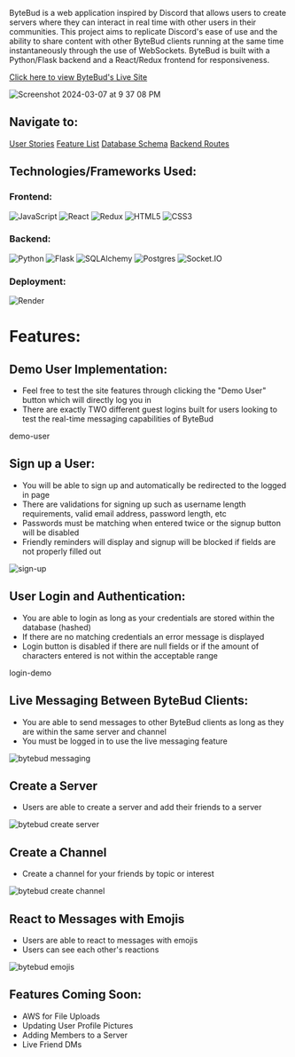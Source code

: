 ByteBud is a web application inspired by Discord that allows users to create servers where they can interact in real time with other users in their communities. This project aims to replicate Discord's ease of use and the ability to share content with other ByteBud clients running at the same time instantaneously through the use of WebSockets. ByteBud is built with a Python/Flask backend and a React/Redux frontend for responsiveness.

[Click here to view ByteBud's Live Site](https://bytebud.onrender.com/)

![Screenshot 2024-03-07 at 9 37 08 PM](https://github.com/raymondlang/bytebud/assets/16345938/0bf36d9c-2c39-4ed2-86b4-697765874f91)


## Navigate to:
[User Stories](https://github.com/raymondlang/bytebud/wiki/User-Stories)
[Feature List](https://github.com/raymondlang/bytebud/wiki/ByteBud-Features-List)
[Database Schema](https://github.com/raymondlang/bytebud/wiki/ByteBud-Database-Schema)
[Backend Routes](https://github.com/raymondlang/bytebud/wiki/Backend-Routes)

## Technologies/Frameworks Used:

### Frontend:
![JavaScript](https://img.shields.io/badge/Javascript-F7DF1E?style=for-the-badge&logo=javascript&logoColor=black)
![React](https://img.shields.io/badge/react-676E77?style=for-the-badge&logo=react&logoColor=#61DAFB)
![Redux](https://img.shields.io/badge/Redux-764ABC?style=for-the-badge&logo=redux&logoColor=white)
![HTML5](https://img.shields.io/badge/HTML5-E34F26?style=for-the-badge&logo=html5&logoColor=white)
![CSS3](https://img.shields.io/badge/CSS3-1572B6?style=for-the-badge&logo=css3&logoColor=white)

### Backend:
![Python](https://img.shields.io/badge/Python-4081B3?style=for-the-badge&logo=python&logoColor=ffe66a)
![Flask](https://img.shields.io/badge/Flask-000000?style=for-the-badge&logo=flask&logoColor=white)
![SQLAlchemy](https://img.shields.io/badge/-SQLAlchemy-D71F00?style=for-the-badge)
![Postgres](https://img.shields.io/badge/Postgres-4169E1?style=for-the-badge&logo=postgresql&logoColor=white)
![Socket.IO](https://img.shields.io/badge/Socket.IO-010101?style=for-the-badge&logo=socket.io&logoColor=white)

### Deployment:
![Render](https://img.shields.io/badge/Render-%46E3B7.svg?style=for-the-badge&logo=render&logoColor=white)

# Features:

## Demo User Implementation:
* Feel free to test the site features through clicking the "Demo User" button which will directly log you in
* There are exactly TWO different guest logins built for users looking to test the real-time messaging capabilities of ByteBud

demo-user

## Sign up a User:
* You will be able to sign up and automatically be redirected to the logged in page
* There are validations for signing up such as username length requirements, valid email address, password length, etc
* Passwords must be matching when entered twice or the signup button will be disabled
* Friendly reminders will display and signup will be blocked if fields are not properly filled out
  
![sign-up](https://media.giphy.com/media/Gnf2W0BBWrSZgtqANK/giphy.gif)

## User Login and Authentication:

* You are able to login as long as your credentials are stored within the database (hashed)
* If there are no matching credentials an error message is displayed
* Login button is disabled if there are null fields or if the amount of characters entered is not within the acceptable range

login-demo

## Live Messaging Between ByteBud Clients:

* You are able to send messages to other ByteBud clients as long as they are within the same server and channel
* You must be logged in to use the live messaging feature
  
![bytebud messaging](https://github.com/raymondlang/bytebud/assets/16345938/8bbe427d-86a9-4943-87df-42714bd7a08c)


## Create a Server
* Users are able to create a server and add their friends to a server

![bytebud create server](https://github.com/raymondlang/bytebud/assets/16345938/3430c066-1229-48ff-9c9b-6b630191288c)

## Create a Channel
* Create a channel for your friends by topic or interest

![bytebud create channel](https://github.com/raymondlang/bytebud/assets/16345938/c4b32c86-483c-4ab8-812a-5255c477f7ea)


## React to Messages with Emojis

* Users are able to react to messages with emojis
* Users can see each other's reactions
  
![bytebud emojis](https://github.com/raymondlang/bytebud/assets/16345938/dd079798-2206-439c-b397-b1815aef77cb)

## Features Coming Soon:

* AWS for File Uploads
* Updating User Profile Pictures
* Adding Members to a Server
* Live Friend DMs 
